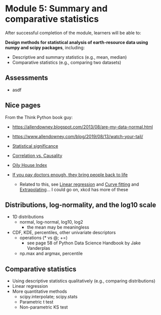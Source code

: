 # Module 5: Summary and comparative statistics

After successful completion of the module, learners will be able to:

**Design methods for statistical analysis of earth-resource data using numpy and scipy packages**, including:
- Descriptive and summary statistics (e.g., mean, median)
- Comparative statistics (e.g., comparing two datasets)

## Assessments
- asdf

## Nice pages
From the Think Python book guy:
- https://allendowney.blogspot.com/2013/08/are-my-data-normal.html
- https://www.allendowney.com/blog/2019/08/13/watch-your-tail/





- [Statistical significance](https://xkcd.com/882/)
- [Correlation vs. Causality](https://xkcd.com/925/)

- [Oily House Index](https://xkcd.com/2327/)

- [If you pay doctors enough, they bring people back to life](https://twitter.com/amihaiglazer/status/1277769775855235072?s=11)
  - Related to this, see [Linear regression](https://xkcd.com/1725/) and [Curve fitting](https://xkcd.com/2048/) and [Extrapolating](https://xkcd.com/605/)... I could go on, xkcd has more of these

## Distributions, log-normality, and the log10 scale
- 1D distributions
  - normal, log-normal, log10, log2
    - the mean may be meaningless
- CDF, KDE, percentiles, other univariate descriptors
  - operations (* vs @; +=)
    - see page 58 of Python Data Science Handbook by Jake Vanderplas
  - np.max and argmax, percentile

## Comparative statistics
- Using descriptive statistics qualitatively (e.g., comparing distributions)
- Linear regression
- More quantitative methods
  - scipy.interpolate; scipy.stats
  - Parametric t test
  - Non-parametric KS test
